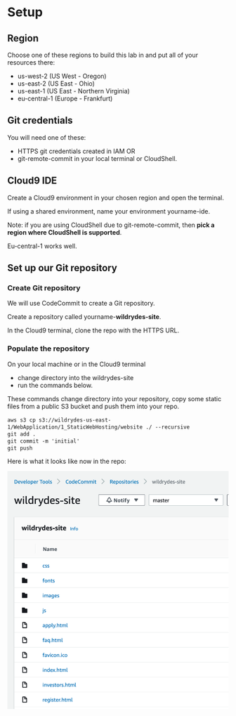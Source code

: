 # Setup

## Region&#x20;

Choose one of these regions to build this lab in and put all of your resources there:

* us-west-2 (US West - Oregon)
* us-east-2 (US East - Ohio)
* us-east-1 (US East - Northern Virginia)
* eu-central-1 (Europe - Frankfurt)&#x20;

## Git credentials&#x20;

You will need one of these:

* HTTPS git credentials created in IAM OR
* git-remote-commit in your local terminal or CloudShell.&#x20;

## Cloud9 IDE

Create a Cloud9 environment in your chosen region and open the terminal.&#x20;

If using a shared environment, name your environment yourname-ide.

Note: if you are using CloudShell due to git-remote-commit, then **pick a region where CloudShell is supported**.&#x20;

Eu-central-1 works well.&#x20;

## Set up our Git repository

### Create Git repository

We will use CodeCommit to create a Git repository.

Create a repository called yourname-**wildrydes-site**.

In the Cloud9 terminal, clone the repo with the HTTPS URL.

### Populate the repository

On your local machine or in the Cloud9 terminal

* change directory into the wildrydes-site &#x20;
* &#x20;run the commands below.

These commands change directory into your repository, copy some static files from a public S3 bucket and push them into your repo.

```
aws s3 cp s3://wildrydes-us-east-1/WebApplication/1_StaticWebHosting/website ./ --recursive
git add .
git commit -m 'initial'
git push
```

Here is what it looks like now in the repo:

![](<../../.gitbook/assets/image (292).png>)
